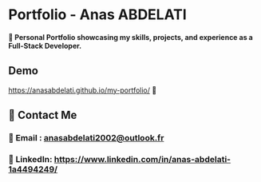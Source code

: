 #  Portfolio - Anas ABDELATI

#### 🚀 Personal Portfolio showcasing my skills, projects, and experience as a **Full-Stack Developer**.

## Demo
https://anasabdelati.github.io/my-portfolio/ 🔗 

## 🎯 Contact Me
### 📧 Email  : anasabdelati2002@outlook.fr
### 🔗 LinkedIn: https://www.linkedin.com/in/anas-abdelati-1a4494249/
